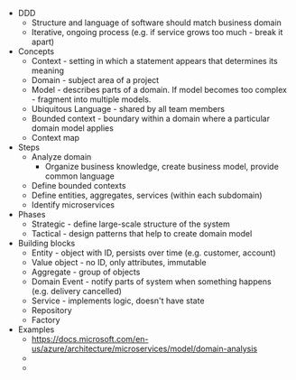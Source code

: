 * DDD
    * Structure and language of software should match business domain
    * Iterative, ongoing process (e.g. if service grows too much - break it apart)
* Concepts
    * Context - setting in which a statement appears that determines its meaning
    * Domain - subject area of a project
    * Model - describes parts of a domain. If model becomes too complex - fragment into multiple models.
    * Ubiquitous Language - shared by all team members
    * Bounded context - boundary within a domain where a particular domain model applies
    * Context map
* Steps
    * Analyze domain
        * Organize business knowledge, create business model, provide common language
    * Define bounded contexts
    * Define entities, aggregates, services (within each subdomain)
    * Identify microservices
* Phases
    * Strategic - define large-scale structure of the system
    * Tactical - design patterns that help to create domain model
* Building blocks
    * Entity - object with ID, persists over time (e.g. customer, account)
    * Value object - no ID, only attributes, immutable
    * Aggregate - group of objects
    * Domain Event - notify parts of system when something happens (e.g. delivery cancelled)
    * Service - implements logic, doesn't have state
    * Repository
    * Factory
* Examples
    * https://docs.microsoft.com/en-us/azure/architecture/microservices/model/domain-analysis
    * 
    * 